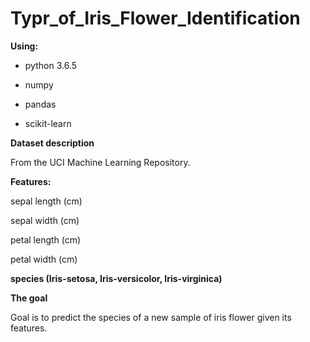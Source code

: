 # Typr_of_Iris_Flower_Identification
<b>Using:</b>

* python 3.6.5

* numpy

* pandas

* scikit-learn

<b>Dataset description</b>

From the UCI Machine Learning Repository.

<b>Features:</b>

sepal length (cm)

sepal width (cm)

petal length (cm)

petal width (cm)

<b>species (Iris-setosa, Iris-versicolor, Iris-virginica)</b>

<b>The goal</b>

Goal is to predict the species of a new sample of iris flower 
given its features.
